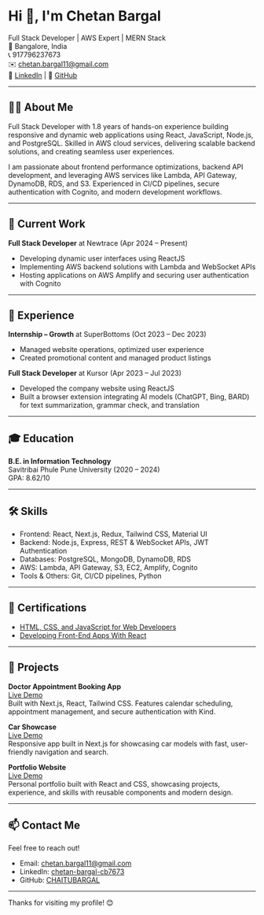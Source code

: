 # Hi 👋, I'm Chetan Bargal

Full Stack Developer | AWS Expert | MERN Stack  
📍 Bangalore, India  
📞 917796237673  
✉️ chetan.bargal11@gmail.com  
🔗 [LinkedIn](https://www.linkedin.com/in/chetan-bargal-cb7673/) | 🔗 [GitHub](https://github.com/CHAITUBARGAL/)

---

## 👨‍💻 About Me

Full Stack Developer with 1.8 years of hands-on experience building responsive and dynamic web applications using React, JavaScript, Node.js, and PostgreSQL. Skilled in AWS cloud services, delivering scalable backend solutions, and creating seamless user experiences.

I am passionate about frontend performance optimizations, backend API development, and leveraging AWS services like Lambda, API Gateway, DynamoDB, RDS, and S3. Experienced in CI/CD pipelines, secure authentication with Cognito, and modern development workflows.

---

## 🔭 Current Work

**Full Stack Developer** at Newtrace (Apr 2024 – Present)  
- Developing dynamic user interfaces using ReactJS  
- Implementing AWS backend solutions with Lambda and WebSocket APIs  
- Hosting applications on AWS Amplify and securing user authentication with Cognito

---

## 💼 Experience

**Internship – Growth** at SuperBottoms (Oct 2023 – Dec 2023)  
- Managed website operations, optimized user experience  
- Created promotional content and managed product listings

**Full Stack Developer** at Kursor (Apr 2023 – Jul 2023)  
- Developed the company website using ReactJS  
- Built a browser extension integrating AI models (ChatGPT, Bing, BARD) for text summarization, grammar check, and translation  

---

## 🎓 Education

**B.E. in Information Technology**  
Savitribai Phule Pune University (2020 – 2024)  
GPA: 8.62/10

---

## 🛠 Skills

- Frontend: React, Next.js, Redux, Tailwind CSS, Material UI  
- Backend: Node.js, Express, REST & WebSocket APIs, JWT Authentication  
- Databases: PostgreSQL, MongoDB, DynamoDB, RDS  
- AWS: Lambda, API Gateway, S3, EC2, Amplify, Cognito  
- Tools & Others: Git, CI/CD pipelines, Python

---

## 📜 Certifications

- [HTML, CSS, and JavaScript for Web Developers](https://coursera.org/share/b55a46e670b25ec1621145d8a8290732)  
- [Developing Front-End Apps With React](https://coursera.org/share/b9a33a1d761531292f3ec40418056221)

---

## 🚀 Projects

**Doctor Appointment Booking App**  
[Live Demo](https://doctor-appointment-nextjs.vercel.app)  
Built with Next.js, React, Tailwind CSS. Features calendar scheduling, appointment management, and secure authentication with Kind.

**Car Showcase**  
[Live Demo](https://nextjs-cars-showcase-rouge.vercel.app)  
Responsive app built in Next.js for showcasing car models with fast, user-friendly navigation and search.

**Portfolio Website**  
[Live Demo](https://chetan-portfolio-chetan.vercel.app)  
Personal portfolio built with React and CSS, showcasing projects, experience, and skills with reusable components and modern design.

---

## 📫 Contact Me

Feel free to reach out!  
- Email: chetan.bargal11@gmail.com  
- LinkedIn: [chetan-bargal-cb7673](https://www.linkedin.com/in/chetan-bargal-cb7673/)  
- GitHub: [CHAITUBARGAL](https://github.com/CHAITUBARGAL/)

---

Thanks for visiting my profile! 😊
